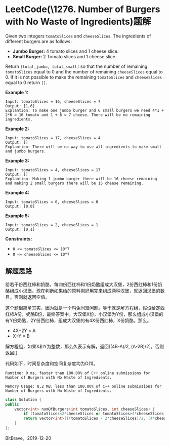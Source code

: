 # LeetCode(\1276. Number of Burgers with No Waste of Ingredients)题解

Given two integers `tomatoSlices` and `cheeseSlices`. The ingredients of different burgers are as follows:

- **Jumbo Burger:** 4 tomato slices and 1 cheese slice.
- **Small Burger:** 2 Tomato slices and 1 cheese slice.

Return `[total_jumbo, total_small]` so that the number of remaining `tomatoSlices` equal to 0 and the number of remaining `cheeseSlices` equal to 0. If it is not possible to make the remaining `tomatoSlices` and `cheeseSlices` equal to 0 return `[]`.

 

**Example 1:**

```
Input: tomatoSlices = 16, cheeseSlices = 7
Output: [1,6]
Explantion: To make one jumbo burger and 6 small burgers we need 4*1 + 2*6 = 16 tomato and 1 + 6 = 7 cheese. There will be no remaining ingredients.
```

**Example 2:**

```
Input: tomatoSlices = 17, cheeseSlices = 4
Output: []
Explantion: There will be no way to use all ingredients to make small and jumbo burgers.
```

**Example 3:**

```
Input: tomatoSlices = 4, cheeseSlices = 17
Output: []
Explantion: Making 1 jumbo burger there will be 16 cheese remaining and making 2 small burgers there will be 15 cheese remaining.
```

**Example 4:**

```
Input: tomatoSlices = 0, cheeseSlices = 0
Output: [0,0]
```

**Example 5:**

```
Input: tomatoSlices = 2, cheeseSlices = 1
Output: [0,1]
```

 

**Constraints:**

- `0 <= tomatoSlices <= 10^7`
- `0 <= cheeseSlices <= 10^7`

## 解题思路

给若干份西红柿和奶酪，每四份西红柿和1份奶酪组成大汉堡，2份西红柿和1份奶酪组成小汉堡。现在判断如果给的原料刚好用完来组成两种汉堡，就返回汉堡的数目。否则就返回空值。

这个题很简单其实，因为就是一个鸡兔同笼问题。等于就是解方程组，假设给定西红柿A份，奶酪B份，最终答案中，大汉堡X份，小汉堡为Y份，那么组成小汉堡的有Y份奶酪，2Y份西红柿，组成大汉堡的有4X份西红柿，X份奶酪。那么。

- 4X+2Y = A
- X+Y = B

解方程组，如果X和Y为整数，那么久表示有解，返回\[(4B-A)/2, (A-2B)/2\]。否则返回\[\].

代码如下，时间复杂度和空间复杂度均为O(1)。

`Runtime: 0 ms, faster than 100.00% of C++ online submissions for Number of Burgers with No Waste of Ingredients.`

`Memory Usage: 8.2 MB, less than 100.00% of C++ online submissions for Number of Burgers with No Waste of Ingredients.`

```c++
class Solution {
public:
    vector<int> numOfBurgers(int tomatoSlices, int cheeseSlices) {
        if (tomatoSlices<2*cheeseSlices or tomatoSlices>4*cheeseSlices or (4*cheeseSlices - tomatoSlices) % 2 == 1) return vector<int>();
        return vector<int>({(tomatoSlices - 2*cheeseSlices)/2, (4*cheeseSlices - tomatoSlices)/2});
    }
};
```

BitBrave，2019-12-20